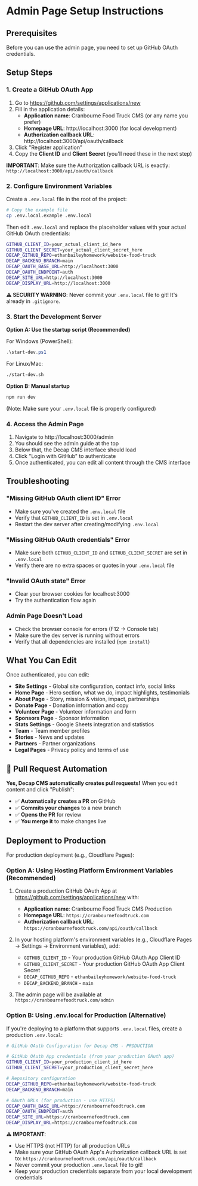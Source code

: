 # Admin Page Setup Instructions

## Prerequisites

Before you can use the admin page, you need to set up GitHub OAuth credentials.

## Setup Steps

### 1. Create a GitHub OAuth App
1. Go to https://github.com/settings/applications/new
2. Fill in the application details:
   - **Application name**: Cranbourne Food Truck CMS (or any name you prefer)
   - **Homepage URL**: http://localhost:3000 (for local development)
   - **Authorization callback URL**: http://localhost:3000/api/oauth/callback
3. Click "Register application"
4. Copy the **Client ID** and **Client Secret** (you'll need these in the next step)

**IMPORTANT**: Make sure the Authorization callback URL is exactly: `http://localhost:3000/api/oauth/callback`

### 2. Configure Environment Variables

Create a `.env.local` file in the root of the project:

```bash
# Copy the example file
cp .env.local.example .env.local
```

Then edit `.env.local` and replace the placeholder values with your actual GitHub OAuth credentials:

```bash
GITHUB_CLIENT_ID=your_actual_client_id_here
GITHUB_CLIENT_SECRET=your_actual_client_secret_here
DECAP_GITHUB_REPO=ethanbaileyhomework/website-food-truck
DECAP_BACKEND_BRANCH=main
DECAP_OAUTH_BASE_URL=http://localhost:3000
DECAP_OAUTH_ENDPOINT=auth
DECAP_SITE_URL=http://localhost:3000
DECAP_DISPLAY_URL=http://localhost:3000
```

**⚠️ SECURITY WARNING**: Never commit your `.env.local` file to git! It's already in `.gitignore`.

### 3. Start the Development Server

**Option A: Use the startup script (Recommended)**

For Windows (PowerShell):
```powershell
.\start-dev.ps1
```

For Linux/Mac:
```bash
./start-dev.sh
```

**Option B: Manual startup**
```bash
npm run dev
```
(Note: Make sure your `.env.local` file is properly configured)

### 4. Access the Admin Page
1. Navigate to http://localhost:3000/admin
2. You should see the admin guide at the top
3. Below that, the Decap CMS interface should load
4. Click "Login with GitHub" to authenticate
5. Once authenticated, you can edit all content through the CMS interface

## Troubleshooting

### "Missing GitHub OAuth client ID" Error
- Make sure you've created the `.env.local` file
- Verify that `GITHUB_CLIENT_ID` is set in `.env.local`
- Restart the dev server after creating/modifying `.env.local`

### "Missing GitHub OAuth credentials" Error
- Make sure both `GITHUB_CLIENT_ID` and `GITHUB_CLIENT_SECRET` are set in `.env.local`
- Verify there are no extra spaces or quotes in your `.env.local` file

### "Invalid OAuth state" Error
- Clear your browser cookies for localhost:3000
- Try the authentication flow again

### Admin Page Doesn't Load
- Check the browser console for errors (F12 → Console tab)
- Make sure the dev server is running without errors
- Verify that all dependencies are installed (`npm install`)

## What You Can Edit
Once authenticated, you can edit:
- **Site Settings** - Global site configuration, contact info, social links
- **Home Page** - Hero section, what we do, impact highlights, testimonials
- **About Page** - Story, mission & vision, impact, partnerships
- **Donate Page** - Donation information and copy
- **Volunteer Page** - Volunteer information and form
- **Sponsors Page** - Sponsor information
- **Stats Settings** - Google Sheets integration and statistics
- **Team** - Team member profiles
- **Stories** - News and updates
- **Partners** - Partner organizations
- **Legal Pages** - Privacy policy and terms of use

## 🎯 Pull Request Automation
**Yes, Decap CMS automatically creates pull requests!** When you edit content and click "Publish":
- ✅ **Automatically creates a PR** on GitHub
- ✅ **Commits your changes** to a new branch
- ✅ **Opens the PR** for review
- ✅ **You merge it** to make changes live

## Deployment to Production

For production deployment (e.g., Cloudflare Pages):

### Option A: Using Hosting Platform Environment Variables (Recommended)

1. Create a production GitHub OAuth App at https://github.com/settings/applications/new with:
   - **Application name**: Cranbourne Food Truck CMS Production
   - **Homepage URL**: `https://cranbournefoodtruck.com`
   - **Authorization callback URL**: `https://cranbournefoodtruck.com/api/oauth/callback`

2. In your hosting platform's environment variables (e.g., Cloudflare Pages → Settings → Environment variables), add:
   - `GITHUB_CLIENT_ID` - Your production GitHub OAuth App Client ID
   - `GITHUB_CLIENT_SECRET` - Your production GitHub OAuth App Client Secret
   - `DECAP_GITHUB_REPO` - `ethanbaileyhomework/website-food-truck`
   - `DECAP_BACKEND_BRANCH` - `main`

3. The admin page will be available at `https://cranbournefoodtruck.com/admin`

### Option B: Using .env.local for Production (Alternative)

If you're deploying to a platform that supports `.env.local` files, create a production `.env.local`:

```bash
# GitHub OAuth Configuration for Decap CMS - PRODUCTION

# GitHub OAuth App credentials (from your production OAuth app)
GITHUB_CLIENT_ID=your_production_client_id_here
GITHUB_CLIENT_SECRET=your_production_client_secret_here

# Repository configuration
DECAP_GITHUB_REPO=ethanbaileyhomework/website-food-truck
DECAP_BACKEND_BRANCH=main

# OAuth URLs (for production - use HTTPS)
DECAP_OAUTH_BASE_URL=https://cranbournefoodtruck.com
DECAP_OAUTH_ENDPOINT=auth
DECAP_SITE_URL=https://cranbournefoodtruck.com
DECAP_DISPLAY_URL=https://cranbournefoodtruck.com
```

**⚠️ IMPORTANT**:
- Use HTTPS (not HTTP) for all production URLs
- Make sure your GitHub OAuth App's Authorization callback URL is set to: `https://cranbournefoodtruck.com/api/oauth/callback`
- Never commit your production `.env.local` file to git!
- Keep your production credentials separate from your local development credentials
